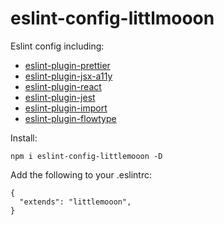 # eslint-config-littlmooon

Eslint config including:
 - [eslint-plugin-prettier](https://github.com/prettier/eslint-plugin-prettier)
 - [eslint-plugin-jsx-a11y](https://github.com/evcohen/eslint-plugin-jsx-a11y)
 - [eslint-plugin-react](https://github.com/yannickcr/eslint-plugin-react)
 - [eslint-plugin-jest](https://github.com/facebook/jest/tree/master/packages/eslint-plugin-jest) 
 - [eslint-plugin-import](https://github.com/benmosher/eslint-plugin-import)
 - [eslint-plugin-flowtype](https://github.com/gajus/eslint-plugin-flowtype)

Install:
```
npm i eslint-config-littlemooon -D
```

Add the following to your .eslintrc:
```
{
  "extends": "littlemooon",
}
```
